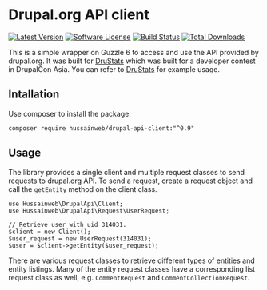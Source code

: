 # Drupal.org API client

[![Latest Version](https://img.shields.io/github/release/hussainweb/drupal-api-client.svg?style=flat-square)](https://github.com/hussainweb/drupal-api-client/releases)
[![Software License](https://img.shields.io/badge/license-GPLv2-brightgreen.svg?style=flat-square)](LICENSE.md)
[![Build Status](https://img.shields.io/travis/hussainweb/drupal-api-client/master.svg?style=flat-square)](https://travis-ci.org/hussainweb/drupal-api-client)
[![Total Downloads](https://img.shields.io/packagist/dt/hussainweb/drupal-api-client.svg?style=flat-square)](https://packagist.org/packages/hussainweb/drupal-api-client)


This is a simple wrapper on Guzzle 6 to access and use the API provided by drupal.org. It was built for [DruStats](https://github.com/hussainweb/drupal-stats) which was built for a developer contest in DrupalCon Asia. You can refer to [DruStats](https://github.com/hussainweb/drupal-stats) for example usage.

## Intallation

Use composer to install the package.

    composer require hussainweb/drupal-api-client:"^0.9"

## Usage

The library provides a single client and multiple request classes to send requests to drupal.org API. To send a request, create a request object and call the `getEntity` method on the client class.

    use Hussainweb\DrupalApi\Client;
    use Hussainweb\DrupalApi\Request\UserRequest;

    // Retrieve user with uid 314031.
    $client = new Client();
    $user_request = new UserRequest(314031);
    $user = $client->getEntity($user_request);

There are various request classes to retrieve different types of entities and entity listings. Many of the entity request classes have a corresponding list request class as well, e.g. `CommentRequest` and `CommentCollectionRequest`.
